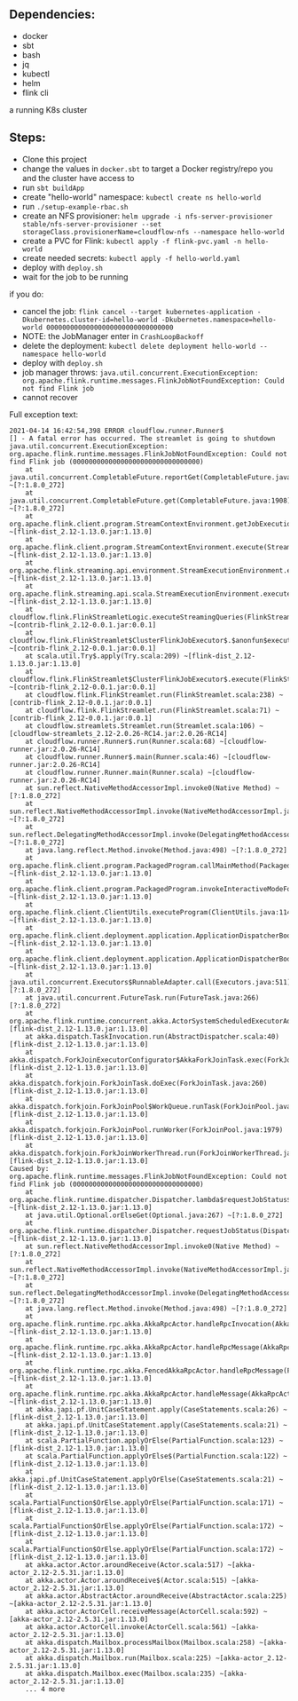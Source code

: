 
## Dependencies:

 - docker
 - sbt
 - bash
 - jq
 - kubectl
 - helm
 - flink cli

a running K8s cluster

## Steps:

 - Clone this project
 - change the values in `docker.sbt` to target a Docker registry/repo you and the cluster have access to
 - run `sbt buildApp`
 - create "hello-world" namespace: `kubectl create ns hello-world`
 - run `./setup-example-rbac.sh`
 - create an NFS provisioner: `helm upgrade -i nfs-server-provisioner stable/nfs-server-provisioner --set storageClass.provisionerName=cloudflow-nfs --namespace hello-world`
 - create a PVC for Flink: `kubectl apply -f flink-pvc.yaml -n hello-world`
 - create needed secrets: `kubectl apply -f hello-world.yaml`
 - deploy with `deploy.sh`
 - wait for the job to be running

 if you do:
 - cancel the job: `flink cancel --target kubernetes-application -Dkubernetes.cluster-id=hello-world -Dkubernetes.namespace=hello-world 00000000000000000000000000000000`
 - NOTE: the JobManager enter in `CrashLoopBackoff`
 - delete the deployment: `kubectl delete deployment hello-world --namespace hello-world`
 - deploy with `deploy.sh`
 - job manager throws: `java.util.concurrent.ExecutionException: org.apache.flink.runtime.messages.FlinkJobNotFoundException: Could not find Flink job`
 - cannot recover


Full exception text:
```
2021-04-14 16:42:54,398 ERROR cloudflow.runner.Runner$                                     [] - A fatal error has occurred. The streamlet is going to shutdown
java.util.concurrent.ExecutionException: org.apache.flink.runtime.messages.FlinkJobNotFoundException: Could not find Flink job (00000000000000000000000000000000)
	at java.util.concurrent.CompletableFuture.reportGet(CompletableFuture.java:357) ~[?:1.8.0_272]
	at java.util.concurrent.CompletableFuture.get(CompletableFuture.java:1908) ~[?:1.8.0_272]
	at org.apache.flink.client.program.StreamContextEnvironment.getJobExecutionResult(StreamContextEnvironment.java:123) ~[flink-dist_2.12-1.13.0.jar:1.13.0]
	at org.apache.flink.client.program.StreamContextEnvironment.execute(StreamContextEnvironment.java:80) ~[flink-dist_2.12-1.13.0.jar:1.13.0]
	at org.apache.flink.streaming.api.environment.StreamExecutionEnvironment.execute(StreamExecutionEnvironment.java:1839) ~[flink-dist_2.12-1.13.0.jar:1.13.0]
	at org.apache.flink.streaming.api.scala.StreamExecutionEnvironment.execute(StreamExecutionEnvironment.scala:801) ~[flink-dist_2.12-1.13.0.jar:1.13.0]
	at cloudflow.flink.FlinkStreamletLogic.executeStreamingQueries(FlinkStreamlet.scala:413) ~[contrib-flink_2.12-0.0.1.jar:0.0.1]
	at cloudflow.flink.FlinkStreamlet$ClusterFlinkJobExecutor$.$anonfun$execute$3(FlinkStreamlet.scala:284) ~[contrib-flink_2.12-0.0.1.jar:0.0.1]
	at scala.util.Try$.apply(Try.scala:209) ~[flink-dist_2.12-1.13.0.jar:1.13.0]
	at cloudflow.flink.FlinkStreamlet$ClusterFlinkJobExecutor$.execute(FlinkStreamlet.scala:284) ~[contrib-flink_2.12-0.0.1.jar:0.0.1]
	at cloudflow.flink.FlinkStreamlet.run(FlinkStreamlet.scala:238) ~[contrib-flink_2.12-0.0.1.jar:0.0.1]
	at cloudflow.flink.FlinkStreamlet.run(FlinkStreamlet.scala:71) ~[contrib-flink_2.12-0.0.1.jar:0.0.1]
	at cloudflow.streamlets.Streamlet.run(Streamlet.scala:106) ~[cloudflow-streamlets_2.12-2.0.26-RC14.jar:2.0.26-RC14]
	at cloudflow.runner.Runner$.run(Runner.scala:68) ~[cloudflow-runner.jar:2.0.26-RC14]
	at cloudflow.runner.Runner$.main(Runner.scala:46) ~[cloudflow-runner.jar:2.0.26-RC14]
	at cloudflow.runner.Runner.main(Runner.scala) ~[cloudflow-runner.jar:2.0.26-RC14]
	at sun.reflect.NativeMethodAccessorImpl.invoke0(Native Method) ~[?:1.8.0_272]
	at sun.reflect.NativeMethodAccessorImpl.invoke(NativeMethodAccessorImpl.java:62) ~[?:1.8.0_272]
	at sun.reflect.DelegatingMethodAccessorImpl.invoke(DelegatingMethodAccessorImpl.java:43) ~[?:1.8.0_272]
	at java.lang.reflect.Method.invoke(Method.java:498) ~[?:1.8.0_272]
	at org.apache.flink.client.program.PackagedProgram.callMainMethod(PackagedProgram.java:355) ~[flink-dist_2.12-1.13.0.jar:1.13.0]
	at org.apache.flink.client.program.PackagedProgram.invokeInteractiveModeForExecution(PackagedProgram.java:222) ~[flink-dist_2.12-1.13.0.jar:1.13.0]
	at org.apache.flink.client.ClientUtils.executeProgram(ClientUtils.java:114) ~[flink-dist_2.12-1.13.0.jar:1.13.0]
	at org.apache.flink.client.deployment.application.ApplicationDispatcherBootstrap.runApplicationEntryPoint(ApplicationDispatcherBootstrap.java:242) ~[flink-dist_2.12-1.13.0.jar:1.13.0]
	at org.apache.flink.client.deployment.application.ApplicationDispatcherBootstrap.lambda$runApplicationAsync$1(ApplicationDispatcherBootstrap.java:212) ~[flink-dist_2.12-1.13.0.jar:1.13.0]
	at java.util.concurrent.Executors$RunnableAdapter.call(Executors.java:511) [?:1.8.0_272]
	at java.util.concurrent.FutureTask.run(FutureTask.java:266) [?:1.8.0_272]
	at org.apache.flink.runtime.concurrent.akka.ActorSystemScheduledExecutorAdapter$ScheduledFutureTask.run(ActorSystemScheduledExecutorAdapter.java:159) [flink-dist_2.12-1.13.0.jar:1.13.0]
	at akka.dispatch.TaskInvocation.run(AbstractDispatcher.scala:40) [flink-dist_2.12-1.13.0.jar:1.13.0]
	at akka.dispatch.ForkJoinExecutorConfigurator$AkkaForkJoinTask.exec(ForkJoinExecutorConfigurator.scala:44) [flink-dist_2.12-1.13.0.jar:1.13.0]
	at akka.dispatch.forkjoin.ForkJoinTask.doExec(ForkJoinTask.java:260) [flink-dist_2.12-1.13.0.jar:1.13.0]
	at akka.dispatch.forkjoin.ForkJoinPool$WorkQueue.runTask(ForkJoinPool.java:1339) [flink-dist_2.12-1.13.0.jar:1.13.0]
	at akka.dispatch.forkjoin.ForkJoinPool.runWorker(ForkJoinPool.java:1979) [flink-dist_2.12-1.13.0.jar:1.13.0]
	at akka.dispatch.forkjoin.ForkJoinWorkerThread.run(ForkJoinWorkerThread.java:107) [flink-dist_2.12-1.13.0.jar:1.13.0]
Caused by: org.apache.flink.runtime.messages.FlinkJobNotFoundException: Could not find Flink job (00000000000000000000000000000000)
	at org.apache.flink.runtime.dispatcher.Dispatcher.lambda$requestJobStatus$15(Dispatcher.java:608) ~[flink-dist_2.12-1.13.0.jar:1.13.0]
	at java.util.Optional.orElseGet(Optional.java:267) ~[?:1.8.0_272]
	at org.apache.flink.runtime.dispatcher.Dispatcher.requestJobStatus(Dispatcher.java:602) ~[flink-dist_2.12-1.13.0.jar:1.13.0]
	at sun.reflect.NativeMethodAccessorImpl.invoke0(Native Method) ~[?:1.8.0_272]
	at sun.reflect.NativeMethodAccessorImpl.invoke(NativeMethodAccessorImpl.java:62) ~[?:1.8.0_272]
	at sun.reflect.DelegatingMethodAccessorImpl.invoke(DelegatingMethodAccessorImpl.java:43) ~[?:1.8.0_272]
	at java.lang.reflect.Method.invoke(Method.java:498) ~[?:1.8.0_272]
	at org.apache.flink.runtime.rpc.akka.AkkaRpcActor.handleRpcInvocation(AkkaRpcActor.java:305) ~[flink-dist_2.12-1.13.0.jar:1.13.0]
	at org.apache.flink.runtime.rpc.akka.AkkaRpcActor.handleRpcMessage(AkkaRpcActor.java:212) ~[flink-dist_2.12-1.13.0.jar:1.13.0]
	at org.apache.flink.runtime.rpc.akka.FencedAkkaRpcActor.handleRpcMessage(FencedAkkaRpcActor.java:77) ~[flink-dist_2.12-1.13.0.jar:1.13.0]
	at org.apache.flink.runtime.rpc.akka.AkkaRpcActor.handleMessage(AkkaRpcActor.java:158) ~[flink-dist_2.12-1.13.0.jar:1.13.0]
	at akka.japi.pf.UnitCaseStatement.apply(CaseStatements.scala:26) ~[flink-dist_2.12-1.13.0.jar:1.13.0]
	at akka.japi.pf.UnitCaseStatement.apply(CaseStatements.scala:21) ~[flink-dist_2.12-1.13.0.jar:1.13.0]
	at scala.PartialFunction.applyOrElse(PartialFunction.scala:123) ~[flink-dist_2.12-1.13.0.jar:1.13.0]
	at scala.PartialFunction.applyOrElse$(PartialFunction.scala:122) ~[flink-dist_2.12-1.13.0.jar:1.13.0]
	at akka.japi.pf.UnitCaseStatement.applyOrElse(CaseStatements.scala:21) ~[flink-dist_2.12-1.13.0.jar:1.13.0]
	at scala.PartialFunction$OrElse.applyOrElse(PartialFunction.scala:171) ~[flink-dist_2.12-1.13.0.jar:1.13.0]
	at scala.PartialFunction$OrElse.applyOrElse(PartialFunction.scala:172) ~[flink-dist_2.12-1.13.0.jar:1.13.0]
	at scala.PartialFunction$OrElse.applyOrElse(PartialFunction.scala:172) ~[flink-dist_2.12-1.13.0.jar:1.13.0]
	at akka.actor.Actor.aroundReceive(Actor.scala:517) ~[akka-actor_2.12-2.5.31.jar:1.13.0]
	at akka.actor.Actor.aroundReceive$(Actor.scala:515) ~[akka-actor_2.12-2.5.31.jar:1.13.0]
	at akka.actor.AbstractActor.aroundReceive(AbstractActor.scala:225) ~[akka-actor_2.12-2.5.31.jar:1.13.0]
	at akka.actor.ActorCell.receiveMessage(ActorCell.scala:592) ~[akka-actor_2.12-2.5.31.jar:1.13.0]
	at akka.actor.ActorCell.invoke(ActorCell.scala:561) ~[akka-actor_2.12-2.5.31.jar:1.13.0]
	at akka.dispatch.Mailbox.processMailbox(Mailbox.scala:258) ~[akka-actor_2.12-2.5.31.jar:1.13.0]
	at akka.dispatch.Mailbox.run(Mailbox.scala:225) ~[akka-actor_2.12-2.5.31.jar:1.13.0]
	at akka.dispatch.Mailbox.exec(Mailbox.scala:235) ~[akka-actor_2.12-2.5.31.jar:1.13.0]
	... 4 more
```
